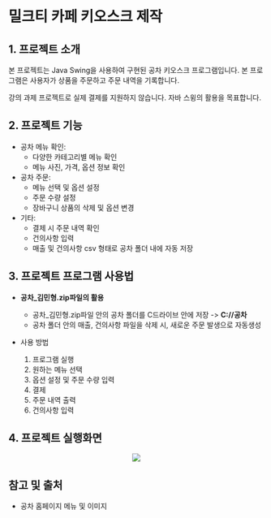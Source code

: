 # 밀크티 카페 키오스크 제작

## 1. 프로젝트 소개
본 프로젝트는 Java Swing을 사용하여 구현된 공차 키오스크 프로그램입니다. 본 프로그램은 사용자가 상품을 주문하고 주문 내역을 기록합니다.

강의 과제 프로젝트로 실제 결제를 지원하지 않습니다. 자바 스윙의 활용을 목표합니다.

## 2. 프로젝트 기능
* 공차 메뉴 확인:
  * 다양한 카테고리별 메뉴 확인
  * 메뉴 사진, 가격, 옵션 정보 확인
* 공차 주문:
  * 메뉴 선택 및 옵션 설정
  * 주문 수량 설정
  * 장바구니 상품의 삭제 및 옵션 변경
* 기타:
  * 결제 시 주문 내역 확인
  * 건의사항 입력
  * 매출 및 건의사항 csv 형태로 공차 폴더 내에 자동 저장

## 3. 프로젝트 프로그램 사용법
* **공차_김민형.zip파일의 활용**
    * 공차_김민형.zip파일 안의 공차 폴더를 C드라이브 안에 저장 -> **C://공차**
    * 공차 폴더 안의 매출, 건의사항 파일을 삭제 시, 새로운 주문 발생으로 자동생성
  
* 사용 방법
  1. 프로그램 실행
  2. 원하는 메뉴 선택
  3. 옵션 설정 및 주문 수량 입력
  4. 결제
  5. 주문 내역 출력
  6. 건의사항 입력

## 4. 프로젝트 실행화면
<p align="center">
  <img src="https://github.com/Minbro-Kim/Java_Kiosk/assets/144206885/faee86e7-b148-4e73-be88-abe149b23b85">
</p>

## 참고 및 출처
* 공차 홈페이지 메뉴 및 이미지
